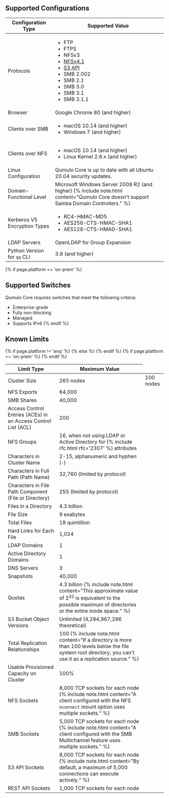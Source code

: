 ## Supported Configurations

<table>
  <thead>
    <tr>
      <th>Configuration Type</th>
      <th>Supported Value</th>
    </tr>
  </thead>
  <tbody>
    <tr>
      <td>Protocols</td>
      <td>
        <ul>
          <li>FTP</li>
          <li>FTPS</li>
          <li>NFSv3</li>
          <li><a href="../nfs/nfsv4.1-enabling-using.html">NFSv4.1</a></li>
          <li><a href="../s3-api/configuring-using-s3-api.html">S3 API</a></li>
          <li>SMB 2.002</li>
          <li>SMB 2.1</li>
          <li>SMB 3.0</li>
          <li>SMB 3.1</li>
          <li>SMB 3.1.1</li>
        </ul>
      </td>
    </tr>
    <tr>
      <td>Browser</td>
      <td>Google Chrome 80 (and higher)</td>
    </tr>
    <tr>
      <td>Clients over SMB</td>
      <td>
        <ul>
          <li>macOS 10.14 (and higher)</li>
          <li>Windows 7 (and higher)</li>
        </ul>
      </td>
    </tr>
    <tr>
      <td>Clients over NFS</td>
      <td>
        <ul>
          <li>macOS 10.14 (and higher)</li>
          <li>Linux Kernel 2.6.x (and higher)</li>
        </ul>
      </td>
    </tr>
    <tr>
      <td>Linux Configuration</td>
      <td>Qumulo Core is up to date with all Ubuntu 20.04 security updates.</td>
    </tr>
    <tr>
      <td>Domain-Functional Level</td>
      <td>
        Microsoft Windows Server 2008 R2 (and higher)
        {% include note.html content="Qumulo Core doesn't support Samba Domain Controllers." %}
      </td>
    </tr>
    <tr>
      <td>Kerberos V5 Encryption Types</td>
      <td>
         <ul>
           <li>RC4-HMAC-MD5</li>
           <li>AES256-CTS-HMAC-SHA1</li>
           <li>AES128-CTS-HMAD-SHA1</li>
        </ul>
      </td>
    </tr>
    <tr>
      <td>LDAP Servers</td>
      <td>OpenLDAP for Group Expansion</td>
    </tr>
    <tr>
      <td>Python Version for <code>qq</code> CLI</td>
      <td>3.8 (and higher)</td>
    </tr>
  </tbody>
</table>

{% if page.platform == 'on-prem' %}
## Supported Switches

Qumulo Core requires switches that meet the following criteria:

* Enterprise-grade
* Fully non-blocking
* Managed
* Supports IPv6
{% endif %}

## Known Limits

<table>
  <thead>
    <tr>
      <th>Limit Type</th>
      <th>Maximum Value</th>
    </tr>
  </thead>
  <tbody>
    <tr>
      <td>Cluster Size</td>
{% if page.platform != 'anq' %}
      <td>265 nodes</td>
{% else %}
      <td>100 nodes</td>
{% endif %}
    </tr>
    <tr>
      <td>NFS Exports</td>
      <td>64,000</td>
    </tr>
    <tr>
      <td>SMB Shares</td>
      <td>40,000</td>
    </tr>
    <tr>
      <td>Access Control Entries (ACEs) in an Access Control List (ACL)</td>
      <td>200</td>
    </tr>
    <tr>
      <td>NFS Groups</td>
      <td>16, when not using LDAP or Active Directory for {% include rfc.html rfc='2307' %} attributes</td>
    </tr>
    <tr>
      <td>Characters in Cluster Name</td>
      <td>2-15, alphanumeric and hyphen (<code>-</code>)</td>
    </tr>
    <tr>
      <td>Characters in Full Path (Path Name)</td>
      <td>32,760 (limited by protocol)</td>
    </tr>
    <tr>
      <td>Characters in File Path Component (File or Directory)</td>
      <td>255 (limited by protocol)</td>
    </tr>
    <tr>
      <td>Files in a Directory</td>
      <td>4.3 billion</td>
    </tr>
    <tr>
      <td>File Size</td>
      <td>9 exabytes</td>
    </tr>
    <tr>
      <td>Total Files</td>
      <td>18 quintillion</td>
    </tr>
    <tr>
      <td>Hard Links for Each File</td>
      <td>1,024</td>
    </tr>
    <tr>
      <td>LDAP Domains</td>
      <td>1</td>
    </tr>
    <tr>
      <td>Active Directory Domains</td>
      <td>1</td>
    </tr>
    <tr>
      <td>DNS Servers</td>
      <td>3</td>
    </tr>
    <tr>
      <td>Snapshots</td>
      <td>40,000</td>
    </tr>
    <tr>
      <td>Quotas</td>
      <td>
        4.3 billion
        {% include note.html content="This approximate value of 2<sup>32</sup> is equivalent to the possible maximum of directories or the entire inode space." %}
      </td>
    </tr>
    <tr>
      <td>S3 Bucket Object Versions</td>
      <td>Unlimited (4,294,967,296 theoretical)</td>
    </tr>
    <tr>
      <td>Total Replication Relationships</td>
      <td>
        100
        {% include note.html content="If a directory is more than 100 levels below the file system root directory, you can't use it as a replication source." %}
      </td>
    </tr>
{% if page.platform == 'on-prem' %}
    <tr>
      <td>Usable Provisioned Capacity on Cluster</td>
      <td>100%</td>
    </tr>
{% endif %}   
    <tr>
      <td>NFS Sockets</td>
      <td>
        8,000 TCP sockets for each node
        {% include note.html content="A client configured with the NFS <code>nconnect</code> mount option uses multiple sockets." %}
      </td>
    </tr>    
    <tr>
      <td>SMB Sockets</td>
      <td>
        5,000 TCP sockets for each node
        {% include note.html content="A client configured with the SMB Multichannel feature uses multiple sockets." %}
      </td>
    </tr>
    <tr>
      <td>S3 API Sockets</td>
      <td>
        8,000 TCP sockets for each node
        {% include note.html content="By default, a maximum of 5,000 connections can execute actively." %}
      </td>
    </tr>
    <tr>
      <td>REST API Sockets</td>
      <td>1,000 TCP sockets for each node</td>
    </tr>     
  </tbody>
</table>
